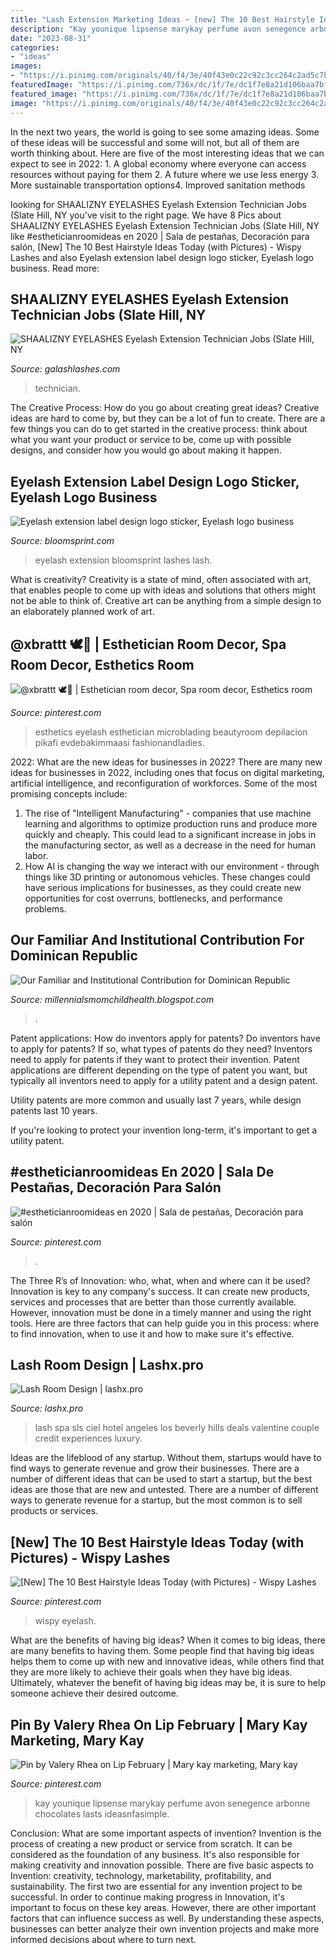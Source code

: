 ```yaml
---
title: "Lash Extension Marketing Ideas ~ [new] The 10 Best Hairstyle Ideas Today (with Pictures)"
description: "Kay younique lipsense marykay perfume avon senegence arbonne chocolates lasts ideasnfasimple"
date: "2023-08-31"
categories:
- "ideas"
images:
- "https://i.pinimg.com/originals/40/f4/3e/40f43e0c22c92c3cc264c2ad5c7bd8ba.jpg"
featuredImage: "https://i.pinimg.com/736x/dc/1f/7e/dc1f7e8a21d106baa7bffc2c9d997b23.jpg"
featured_image: "https://i.pinimg.com/736x/dc/1f/7e/dc1f7e8a21d106baa7bffc2c9d997b23.jpg"
image: "https://i.pinimg.com/originals/40/f4/3e/40f43e0c22c92c3cc264c2ad5c7bd8ba.jpg"
---
```



In the next two years, the world is going to see some amazing ideas. Some of these ideas will be successful and some will not, but all of them are worth thinking about. Here are five of the most interesting ideas that we can expect to see in 2022: 1. A global economy where everyone can access resources without paying for them 2. A future where we use less energy 3. More sustainable transportation options4. Improved sanitation methods
	

		
looking for SHAALIZNY EYELASHES Eyelash Extension Technician Jobs (Slate Hill, NY you've visit to the right page. We have 8 Pics about SHAALIZNY EYELASHES Eyelash Extension Technician Jobs (Slate Hill, NY like #estheticianroomideas en 2020 | Sala de pestañas, Decoración para salón, [New] The 10 Best Hairstyle Ideas Today (with Pictures) - Wispy Lashes and also Eyelash extension label design logo sticker, Eyelash logo business. Read more:
		
    
## SHAALIZNY EYELASHES Eyelash Extension Technician Jobs (Slate Hill, NY

<img loading=lazy src="https://www.galashlashes.com/wp-content/uploads/2020/11/SHAALIZNY-EYELASHES-job.jpg" onerror="this.onerror=null;this.src='https://tse3.mm.bing.net/th?id=OIP.6hc3bGepIalAFYl3zIeGBgHaJQ&amp;pid=15.1';" alt="SHAALIZNY EYELASHES Eyelash Extension Technician Jobs (Slate Hill, NY">

_Source: galashlashes.com_

>technician. 

	

The Creative Process: How do you go about creating great ideas?
Creative ideas are hard to come by, but they can be a lot of fun to create. There are a few things you can do to get started in the creative process: think about what you want your product or service to be, come up with possible designs, and consider how you would go about making it happen.

    
## Eyelash Extension Label Design Logo Sticker, Eyelash Logo Business

<img loading=lazy src="https://i.etsystatic.com/13249068/r/il/16062c/2292772747/il_fullxfull.2292772747_nffr.jpg" onerror="this.onerror=null;this.src='https://tse3.mm.bing.net/th?id=OIP.EHguAQKB78UL_5GBJYOw0AHaHa&amp;pid=15.1';" alt="Eyelash extension label design logo sticker, Eyelash logo business">

_Source: bloomsprint.com_

>eyelash extension bloomsprint lashes lash. 

	

What is creativity?
Creativity is a state of mind, often associated with art, that enables people to come up with ideas and solutions that others might not be able to think of. Creative art can be anything from a simple design to an elaborately planned work of art.

    
## @xbrattt 🕊🦋 | Esthetician Room Decor, Spa Room Decor, Esthetics Room

<img loading=lazy src="https://i.pinimg.com/736x/2f/0d/0c/2f0d0c598676299e314f5d75af8b2e67.jpg" onerror="this.onerror=null;this.src='https://tse2.mm.bing.net/th?id=OIP.ZOk_EYUr3KnB46AEI4LKYgHaFj&amp;pid=15.1';" alt="@xbrattt 🕊🦋 | Esthetician room decor, Spa room decor, Esthetics room">

_Source: pinterest.com_

>esthetics eyelash esthetician microblading beautyroom depilacion pikafi evdebakimmaasi fashionandladies. 

	

2022: What are the new ideas for businesses in 2022?
There are many new ideas for businesses in 2022, including ones that focus on digital marketing, artificial intelligence, and reconfiguration of workforces. Some of the most promising concepts include: 
1. The rise of "Intelligent Manufacturing" - companies that use machine learning and algorithms to optimize production runs and produce more quickly and cheaply. This could lead to a significant increase in jobs in the manufacturing sector, as well as a decrease in the need for human labor. 
2. How AI is changing the way we interact with our environment - through things like 3D printing or autonomous vehicles. These changes could have serious implications for businesses, as they could create new opportunities for cost overruns, bottlenecks, and performance problems. 

    
## Our Familiar And Institutional Contribution For Dominican Republic

<img loading=lazy src="https://lh6.googleusercontent.com/proxy/gZ6w4f5RPj8CqZfXcN79ADyNosVQPuReMmVYNphTGpVnaQmwqtZOBVA7zGJ1dJXtXS1_hYOrSOB6uPsIslHQ3jn60Qo=w1200-h630-n-k-no-nu" onerror="this.onerror=null;this.src='https://tse4.mm.bing.net/th?id=OIP.l86uFEyX5tILWv5tBmmoKgHaFj&amp;pid=15.1';" alt="Our Familiar and Institutional Contribution for Dominican Republic">

_Source: millennialsmomchildhealth.blogspot.com_

>. 

	

Patent applications: How do inventors apply for patents?
Do inventors have to apply for patents? If so, what types of patents do they need?
Inventors need to apply for patents if they want to protect their invention. Patent applications are different depending on the type of patent you want, but typically all inventors need to apply for a utility patent and a design patent. 

 Utility patents are more common and usually last 7 years, while design patents last 10 years. 

If you're looking to protect your invention long-term, it's important to get a utility patent.

    
## #estheticianroomideas En 2020 | Sala De Pestañas, Decoración Para Salón

<img loading=lazy src="https://i.pinimg.com/736x/dc/1f/7e/dc1f7e8a21d106baa7bffc2c9d997b23.jpg" onerror="this.onerror=null;this.src='https://tse2.mm.bing.net/th?id=OIP.oVk0Go1KOWc6i_6wN33PQwHaHa&amp;pid=15.1';" alt="#estheticianroomideas en 2020 | Sala de pestañas, Decoración para salón">

_Source: pinterest.com_

>. 

	

The Three R’s of Innovation: who, what, when and where can it be used?
Innovation is key to any company's success. It can create new products, services and processes that are better than those currently available. However, innovation must be done in a timely manner and using the right tools. Here are three factors that can help guide you in this process: where to find innovation, when to use it and how to make sure it's effective.

    
## Lash Room Design | Lashx.pro

<img loading=lazy src="https://cdn.shopify.com/s/files/1/1630/2077/articles/IMG_1947_grande.JPG?v=1492207785" onerror="this.onerror=null;this.src='https://tse3.mm.bing.net/th?id=OIP.lLgxGWjb2iE4B6FpU_rwfQHaFF&amp;pid=15.1';" alt="Lash Room Design | lashx.pro">

_Source: lashx.pro_

>lash spa sls ciel hotel angeles los beverly hills deals valentine couple credit experiences luxury. 

	

Ideas are the lifeblood of any startup. Without them, startups would have to find ways to generate revenue and grow their businesses. There are a number of different ideas that can be used to start a startup, but the best ideas are those that are new and untested. There are a number of different ways to generate revenue for a startup, but the most common is to sell products or services.

    
## [New] The 10 Best Hairstyle Ideas Today (with Pictures) - Wispy Lashes

<img loading=lazy src="https://i.pinimg.com/736x/ee/cb/ed/eecbedf743e5c2c16b91ed5cd681bc9b.jpg" onerror="this.onerror=null;this.src='https://tse4.mm.bing.net/th?id=OIP.jepAS62HumDBDNDgC9A_dgHaGu&amp;pid=15.1';" alt="[New] The 10 Best Hairstyle Ideas Today (with Pictures) - Wispy Lashes">

_Source: pinterest.com_

>wispy eyelash. 

	

What are the benefits of having big ideas?
When it comes to big ideas, there are many benefits to having them. Some people find that having big ideas helps them to come up with new and innovative ideas, while others find that they are more likely to achieve their goals when they have big ideas. Ultimately, whatever the benefit of having big ideas may be, it is sure to help someone achieve their desired outcome.

    
## Pin By Valery Rhea On Lip February | Mary Kay Marketing, Mary Kay

<img loading=lazy src="https://i.pinimg.com/originals/40/f4/3e/40f43e0c22c92c3cc264c2ad5c7bd8ba.jpg" onerror="this.onerror=null;this.src='https://tse3.mm.bing.net/th?id=OIP.B5AaKRQl_78UkHEHW-ia9AHaJ4&amp;pid=15.1';" alt="Pin by Valery Rhea on Lip February | Mary kay marketing, Mary kay">

_Source: pinterest.com_

>kay younique lipsense marykay perfume avon senegence arbonne chocolates lasts ideasnfasimple. 

	

Conclusion: What are some important aspects of invention?
Invention is the process of creating a new product or service from scratch. It can be considered as the foundation of any business. It's also responsible for making creativity and innovation possible. There are five basic aspects to Invention: creativity, technology, marketability, profitability, and sustainability. The first two are essential for any invention project to be successful. In order to continue making progress in Innovation, it's important to focus on these key areas. However, there are other important factors that can influence success as well. By understanding these aspects, businesses can better analyze their own invention projects and make more informed decisions about where to turn next.

